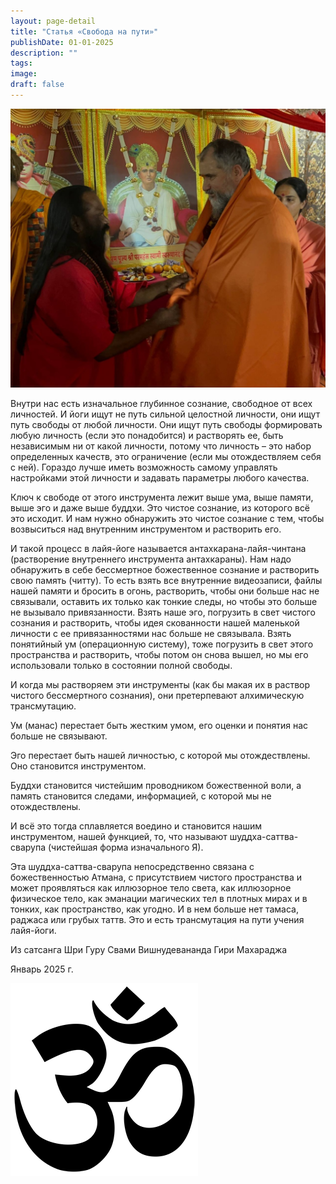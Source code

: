 ```yaml
---
layout: page-detail
title: "Статья «Свобода на пути»"
publishDate: 01-01-2025
description: ""
tags:
image:
draft: false
---
```


  
![Шри Гуру Свами Вишнудевананда Гири, Кумбха Мела 2025](/upload/medialibrary/17d/arutpkfda3jqoxuwpswm3f3i4dego031.jpg "Шри Гуру Свами Вишнудевананда Гири, Кумбха Мела 2025") 
  
  
 Внутри нас есть изначальное глубинное сознание, свободное от всех личностей. И йоги ищут не путь сильной целостной личности, они ищут путь свободы от любой личности. Они ищут путь свободы формировать любую личность (если это понадобится) и растворять ее, быть независимым ни от какой личности, потому что личность – это набор определенных качеств, это ограничение (если мы отождествляем себя с ней). Гораздо лучше иметь возможность самому управлять настройками этой личности и задавать параметры любого качества.

 Ключ к свободе от этого инструмента лежит выше ума, выше памяти, выше эго и даже выше буддхи. Это чистое сознание, из которого всё это исходит. И нам нужно обнаружить это чистое сознание с тем, чтобы возвыситься над внутренним инструментом и растворить его.

 И такой процесс в лайя-йоге называется антахкарана-лайя-чинтана (растворение внутреннего инструмента антахкараны). Нам надо обнаружить в себе бессмертное божественное сознание и растворить свою память (читту). То есть взять все внутренние видеозаписи, файлы нашей памяти и бросить в огонь, растворить, чтобы они больше нас не связывали, оставить их только как тонкие следы, но чтобы это больше не вызывало привязанности. Взять наше эго, погрузить в свет чистого сознания и растворить, чтобы идея скованности нашей маленькой личности с ее привязанностями нас больше не связывала. Взять понятийный ум (операционную систему), тоже погрузить в свет этого пространства и растворить, чтобы потом он снова вышел, но мы его использовали только в состоянии полной свободы.

 И когда мы растворяем эти инструменты (как бы макая их в раствор чистого бессмертного сознания), они претерпевают алхимическую трансмутацию.

 Ум (манас) перестает быть жестким умом, его оценки и понятия нас больше не связывают.

 Эго перестает быть нашей личностью, с которой мы отождествлены. Оно становится инструментом.

 Буддхи становится чистейшим проводником божественной воли, а память становится следами, информацией, с которой мы не отождествлены.

 И всё это тогда сплавляется воедино и становится нашим инструментом, нашей функцией, то, что называют шуддха-саттва-сварупа (чистейшая форма изначального Я).

 Эта шуддха-саттва-сварупа непосредственно связана с божественностью Атмана, с присутствием чистого пространства и может проявляться как иллюзорное тело света, как иллюзорное физическое тело, как эманации магических тел в плотных мирах и в тонких, как пространство, как угодно. И в нем больше нет тамаса, раджаса или грубых таттв. Это и есть трансмутация на пути учения лайя-йоги.

  
 Из сатсанга Шри Гуру Свами Вишнудевананда Гири Махараджа

 Январь 2025 г.

![Ом](/upload/medialibrary/4e5/4e59138d7f13f8137afb77ab8ee41988.png) 

  
